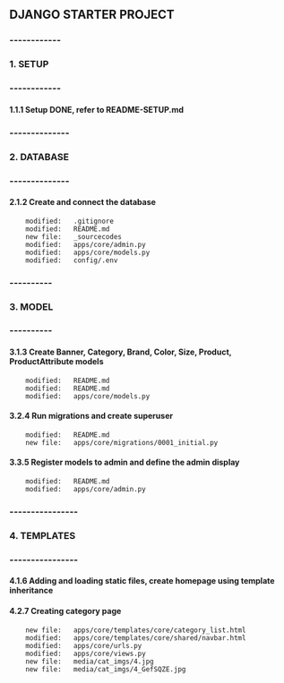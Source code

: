 ## DJANGO STARTER PROJECT

### ------------
### 1. SETUP
### ------------


#### 1.1.1 Setup DONE, refer to README-SETUP.md


### --------------
### 2. DATABASE
### --------------


#### 2.1.2 Create and connect the database

        modified:   .gitignore
        modified:   README.md
        new file:   _sourcecodes
        modified:   apps/core/admin.py
        modified:   apps/core/models.py
        modified:   config/.env


### ----------
### 3. MODEL
### ----------


#### 3.1.3 Create Banner, Category, Brand, Color, Size, Product, ProductAttribute models

        modified:   README.md
        modified:   README.md
        modified:   apps/core/models.py


#### 3.2.4 Run migrations and create superuser

        modified:   README.md
        new file:   apps/core/migrations/0001_initial.py


#### 3.3.5 Register models to admin and define the admin display

        modified:   README.md
        modified:   apps/core/admin.py

### ----------------
### 4. TEMPLATES
### ----------------


#### 4.1.6 Adding and loading static files, create homepage using template inheritance


#### 4.2.7 Creating category page

        new file:   apps/core/templates/core/category_list.html
        modified:   apps/core/templates/core/shared/navbar.html
        modified:   apps/core/urls.py
        modified:   apps/core/views.py
        new file:   media/cat_imgs/4.jpg
        new file:   media/cat_imgs/4_GefSQZE.jpg